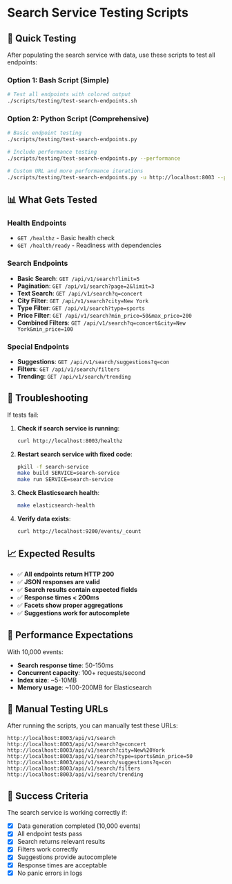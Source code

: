 # Search Service Testing Scripts

## 🚀 Quick Testing

After populating the search service with data, use these scripts to test all endpoints:

### Option 1: Bash Script (Simple)
```bash
# Test all endpoints with colored output
./scripts/testing/test-search-endpoints.sh
```

### Option 2: Python Script (Comprehensive)
```bash
# Basic endpoint testing
./scripts/testing/test-search-endpoints.py

# Include performance testing
./scripts/testing/test-search-endpoints.py --performance

# Custom URL and more performance iterations
./scripts/testing/test-search-endpoints.py -u http://localhost:8003 --performance --iterations 20
```

## 📊 What Gets Tested

### Health Endpoints
- `GET /healthz` - Basic health check
- `GET /health/ready` - Readiness with dependencies

### Search Endpoints
- **Basic Search**: `GET /api/v1/search?limit=5`
- **Pagination**: `GET /api/v1/search?page=2&limit=3`
- **Text Search**: `GET /api/v1/search?q=concert`
- **City Filter**: `GET /api/v1/search?city=New York`
- **Type Filter**: `GET /api/v1/search?type=sports`
- **Price Filter**: `GET /api/v1/search?min_price=50&max_price=200`
- **Combined Filters**: `GET /api/v1/search?q=concert&city=New York&min_price=100`

### Special Endpoints
- **Suggestions**: `GET /api/v1/search/suggestions?q=con`
- **Filters**: `GET /api/v1/search/filters`
- **Trending**: `GET /api/v1/search/trending`

## 🔧 Troubleshooting

If tests fail:

1. **Check if search service is running**:
   ```bash
   curl http://localhost:8003/healthz
   ```

2. **Restart search service with fixed code**:
   ```bash
   pkill -f search-service
   make build SERVICE=search-service
   make run SERVICE=search-service
   ```

3. **Check Elasticsearch health**:
   ```bash
   make elasticsearch-health
   ```

4. **Verify data exists**:
   ```bash
   curl http://localhost:9200/events/_count
   ```

## 📈 Expected Results

- ✅ **All endpoints return HTTP 200**
- ✅ **JSON responses are valid**
- ✅ **Search results contain expected fields**
- ✅ **Response times < 200ms**
- ✅ **Facets show proper aggregations**
- ✅ **Suggestions work for autocomplete**

## 🎯 Performance Expectations

With 10,000 events:
- **Search response time**: 50-150ms
- **Concurrent capacity**: 100+ requests/second
- **Index size**: ~5-10MB
- **Memory usage**: ~100-200MB for Elasticsearch

## 🔗 Manual Testing URLs

After running the scripts, you can manually test these URLs:

```
http://localhost:8003/api/v1/search
http://localhost:8003/api/v1/search?q=concert
http://localhost:8003/api/v1/search?city=New%20York
http://localhost:8003/api/v1/search?type=sports&min_price=50
http://localhost:8003/api/v1/search/suggestions?q=con
http://localhost:8003/api/v1/search/filters
http://localhost:8003/api/v1/search/trending
```

## 🎉 Success Criteria

The search service is working correctly if:
- [x] Data generation completed (10,000 events)
- [x] All endpoint tests pass
- [x] Search returns relevant results
- [x] Filters work correctly
- [x] Suggestions provide autocomplete
- [x] Response times are acceptable
- [x] No panic errors in logs